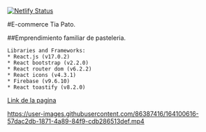 [![Netlify Status](https://api.netlify.com/api/v1/badges/e8a84540-c085-438b-a826-bd21d5cec2dd/deploy-status)](https://app.netlify.com/sites/cool-sherbet-a257bc/deploys)

#E-commerce Tia Pato. 

##Emprendimiento familiar de pasteleria.




```
Libraries and Frameworks:
* React.js (v17.0.2)
* React bootstrap (v2.2.0)
* React router dom (v6.2.2)
* React icons (v4.3.1)
* Firebase (v9.6.10)
* React toastify (v8.2.0)

```

[Link de la pagina](https://cool-sherbet-a257bc.netlify.app)

https://user-images.githubusercontent.com/86387416/164100616-57dac2db-1871-4a89-84f9-cdb286513def.mp4

